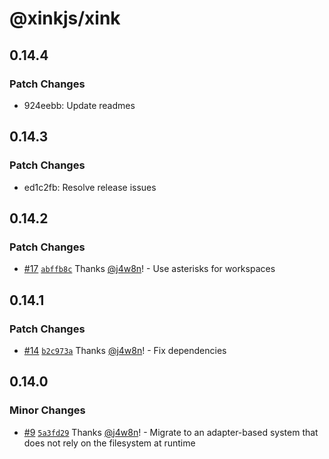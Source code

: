 # @xinkjs/xink

## 0.14.4

### Patch Changes

- 924eebb: Update readmes

## 0.14.3

### Patch Changes

- ed1c2fb: Resolve release issues

## 0.14.2

### Patch Changes

- [#17](https://github.com/xinkjs/xink/pull/17) [`abffb8c`](https://github.com/xinkjs/xink/commit/abffb8c0491a4a211e93fffffba6ba60c5b06719) Thanks [@j4w8n](https://github.com/j4w8n)! - Use asterisks for workspaces

## 0.14.1

### Patch Changes

- [#14](https://github.com/xinkjs/xink/pull/14) [`b2c973a`](https://github.com/xinkjs/xink/commit/b2c973a4f0e13ac05bb693a8a9efdaea7c998afa) Thanks [@j4w8n](https://github.com/j4w8n)! - Fix dependencies

## 0.14.0

### Minor Changes

- [#9](https://github.com/xinkjs/xink/pull/9) [`5a3fd29`](https://github.com/xinkjs/xink/commit/5a3fd29454810952f13c2950ddc5678522feadf5) Thanks [@j4w8n](https://github.com/j4w8n)! - Migrate to an adapter-based system that does not rely on the filesystem at runtime
